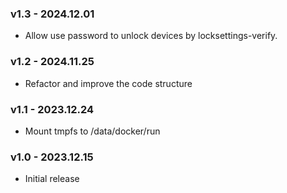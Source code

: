 ### v1.3 - 2024.12.01
* Allow use password to unlock devices by locksettings-verify.

### v1.2 - 2024.11.25
* Refactor and improve the code structure

### v1.1 - 2023.12.24
* Mount tmpfs to /data/docker/run

### v1.0 - 2023.12.15
* Initial release